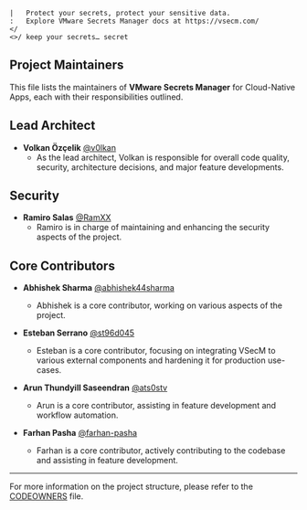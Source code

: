 ```text
|   Protect your secrets, protect your sensitive data.
:   Explore VMware Secrets Manager docs at https://vsecm.com/
</
<>/ keep your secrets… secret
```

## Project Maintainers

This file lists the maintainers of **VMware Secrets Manager** for Cloud-Native Apps, 
each with their responsibilities outlined.

## Lead Architect

* **Volkan Özçelik** [@v0lkan](https://github.com/v0lkan)
  * As the lead architect, Volkan is responsible for overall code quality, 
    security, architecture decisions, and major feature developments.

## Security

* **Ramiro Salas** [@RamXX](https://github.com/RamXX)
  * Ramiro is in charge of maintaining and enhancing the security aspects of the 
    project.

## Core Contributors

* **Abhishek Sharma** [@abhishek44sharma](https://github.com/abhishek44sharma)
  * Abhishek is a core contributor, working on various aspects of the project.

* **Esteban Serrano** [@st96d045](https://github.com/st96d045)
  * Esteban is a core contributor, focusing on integrating VSecM to various 
    external components and hardening it for production use-cases.

* **Arun Thundyill Saseendran** [@ats0stv](https://github.com/ats0stv)
  * Arun is a core contributor, assisting in feature development and workflow 
    automation.

* **Farhan Pasha** [@farhan-pasha](https://github.com/farhan-pasha)
  * Farhan is a core contributor, actively contributing to the codebase and
    assisting in feature development.

---

For more information on the project structure, please refer to the 
[CODEOWNERS](https://help.github.com/articles/about-codeowners/) file.